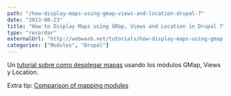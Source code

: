 ```yaml
---
path: "/how-display-maps-using-gmap-views-and-location-drupal-7"
date: "2013-08-23"
title: "How to Display Maps using GMap, Views and Location in Drupal 7"
type: "recordar"
externalUrl: "http://webwash.net/tutorials/how-display-maps-using-gmap-views-and-location-drupal-7"
categories: ["Modules", "Drupal"]
---
```


Un [tutorial sobre como desplegar mapas](http://webwash.net/tutorials/how-display-maps-using-gmap-views-and-location-drupal-7) usando los módulos GMap, Views y Location.

Extra tip: [Comparison of mapping modules](https://drupal.org/node/1704948)
